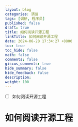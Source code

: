 ```yaml
---
layout: blog
categories: 调研
tags: [调研, 程序员]
published: false
draft: true
title: 如何阅读开源工程
linkTitle: 如何阅读开源工程
date: 2024-06-28 17:34:27 +0800
toc: true
toc_hide: false
math: false
comments: false
giscus_comments: true
hide_summary: false
hide_feedback: false
description: 
weight: 100
---
```


- [ ] 如何阅读开源工程

# 如何阅读开源工程